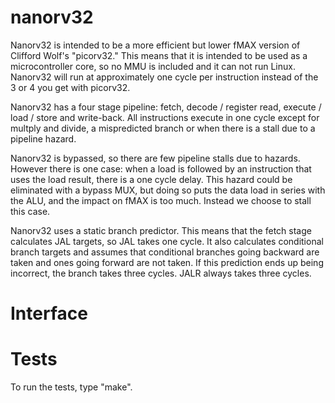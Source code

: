 # nanorv32

Nanorv32 is intended to be a more efficient but lower fMAX version of
Clifford Wolf's "picorv32." This means that it is intended to be used as a
microcontroller core, so no MMU is included and it can not run Linux. 
Nanorv32 will run at approximately one cycle per instruction instead of the
3 or 4 you get with picorv32.

Nanorv32 has a four stage pipeline: fetch, decode / register read, execute /
load / store and write-back.  All instructions execute in one cycle except
for multply and divide, a mispredicted branch or when there is a stall due
to a pipeline hazard.

Nanorv32 is bypassed, so there are few pipeline stalls due to hazards. 
However there is one case: when a load is followed by an instruction that
uses the load result, there is a one cycle delay.  This hazard could be
eliminated with a bypass MUX, but doing so puts the data load in series with
the ALU, and the impact on fMAX is too much.  Instead we choose to stall
this case.

Nanorv32 uses a static branch predictor.  This means that the fetch stage
calculates JAL targets, so JAL takes one cycle.  It also calculates
conditional branch targets and assumes that conditional branches going
backward are taken and ones going forward are not taken.  If this prediction
ends up being incorrect, the branch takes three cycles.  JALR always takes
three cycles.

# Interface

# Tests

To run the tests, type "make".

